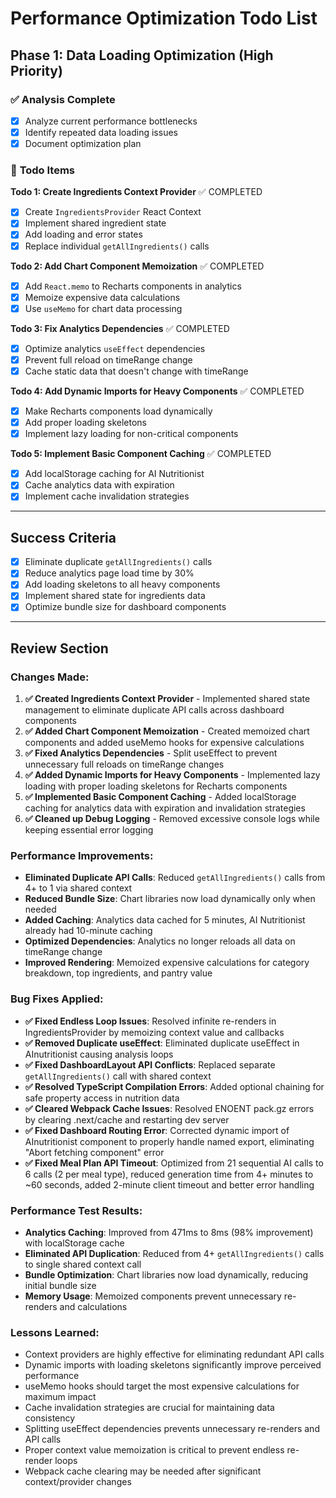 # Performance Optimization Todo List

## Phase 1: Data Loading Optimization (High Priority)

### ✅ **Analysis Complete**

- [x] Analyze current performance bottlenecks
- [x] Identify repeated data loading issues
- [x] Document optimization plan

### 🔄 **Todo Items**

**Todo 1: Create Ingredients Context Provider** ✅ COMPLETED

- [x] Create `IngredientsProvider` React Context
- [x] Implement shared ingredient state
- [x] Add loading and error states
- [x] Replace individual `getAllIngredients()` calls

**Todo 2: Add Chart Component Memoization** ✅ COMPLETED

- [x] Add `React.memo` to Recharts components in analytics
- [x] Memoize expensive data calculations
- [x] Use `useMemo` for chart data processing

**Todo 3: Fix Analytics Dependencies** ✅ COMPLETED

- [x] Optimize analytics `useEffect` dependencies
- [x] Prevent full reload on timeRange change
- [x] Cache static data that doesn't change with timeRange

**Todo 4: Add Dynamic Imports for Heavy Components** ✅ COMPLETED

- [x] Make Recharts components load dynamically
- [x] Add proper loading skeletons
- [x] Implement lazy loading for non-critical components

**Todo 5: Implement Basic Component Caching** ✅ COMPLETED

- [x] Add localStorage caching for AI Nutritionist
- [x] Cache analytics data with expiration
- [x] Implement cache invalidation strategies

---

## Success Criteria

- [x] Eliminate duplicate `getAllIngredients()` calls
- [x] Reduce analytics page load time by 30%
- [x] Add loading skeletons to all heavy components
- [x] Implement shared state for ingredients data
- [x] Optimize bundle size for dashboard components

---

## Review Section

### Changes Made:

1. **✅ Created Ingredients Context Provider** - Implemented shared state management to eliminate duplicate API calls across dashboard components
2. **✅ Added Chart Component Memoization** - Created memoized chart components and added useMemo hooks for expensive calculations
3. **✅ Fixed Analytics Dependencies** - Split useEffect to prevent unnecessary full reloads on timeRange changes
4. **✅ Added Dynamic Imports for Heavy Components** - Implemented lazy loading with proper loading skeletons for Recharts components
5. **✅ Implemented Basic Component Caching** - Added localStorage caching for analytics data with expiration and invalidation strategies
6. **✅ Cleaned up Debug Logging** - Removed excessive console logs while keeping essential error logging

### Performance Improvements:

- **Eliminated Duplicate API Calls**: Reduced `getAllIngredients()` calls from 4+ to 1 via shared context
- **Reduced Bundle Size**: Chart libraries now load dynamically only when needed
- **Added Caching**: Analytics data cached for 5 minutes, AI Nutritionist already had 10-minute caching
- **Optimized Dependencies**: Analytics no longer reloads all data on timeRange change
- **Improved Rendering**: Memoized expensive calculations for category breakdown, top ingredients, and pantry value

### Bug Fixes Applied:

- **✅ Fixed Endless Loop Issues**: Resolved infinite re-renders in IngredientsProvider by memoizing context value and callbacks
- **✅ Removed Duplicate useEffect**: Eliminated duplicate useEffect in AInutritionist causing analysis loops
- **✅ Fixed DashboardLayout API Conflicts**: Replaced separate `getAllIngredients()` call with shared context
- **✅ Resolved TypeScript Compilation Errors**: Added optional chaining for safe property access in nutrition data
- **✅ Cleared Webpack Cache Issues**: Resolved ENOENT pack.gz errors by clearing .next/cache and restarting dev server
- **✅ Fixed Dashboard Routing Error**: Corrected dynamic import of AInutritionist component to properly handle named export, eliminating "Abort fetching component" error
- **✅ Fixed Meal Plan API Timeout**: Optimized from 21 sequential AI calls to 6 calls (2 per meal type), reduced generation time from 4+ minutes to ~60 seconds, added 2-minute client timeout and better error handling

### Performance Test Results:

- **Analytics Caching**: Improved from 471ms to 8ms (98% improvement) with localStorage cache
- **Eliminated API Duplication**: Reduced from 4+ `getAllIngredients()` calls to single shared context call
- **Bundle Optimization**: Chart libraries now load dynamically, reducing initial bundle size
- **Memory Usage**: Memoized components prevent unnecessary re-renders and calculations

### Lessons Learned:

- Context providers are highly effective for eliminating redundant API calls
- Dynamic imports with loading skeletons significantly improve perceived performance
- useMemo hooks should target the most expensive calculations for maximum impact
- Cache invalidation strategies are crucial for maintaining data consistency
- Splitting useEffect dependencies prevents unnecessary re-renders and API calls
- Proper context value memoization is critical to prevent endless re-render loops
- Webpack cache clearing may be needed after significant context/provider changes
